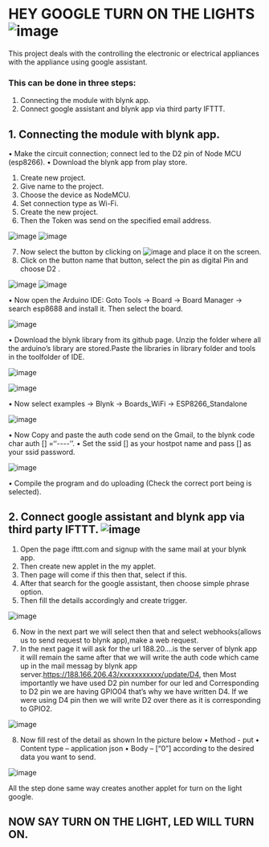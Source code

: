 # HEY GOOGLE TURN ON THE LIGHTS ![image](https://user-images.githubusercontent.com/73650233/106239700-0ca12280-6229-11eb-9614-6ba07d96c2b1.png)

This project deals with the controlling the electronic or electrical appliances with the appliance using google assistant.

### This can be done in three steps:
 1.	Connecting the module with blynk app.
 2.	Connect google assistant and blynk app via third party IFTTT. 

## 1.	Connecting the module with blynk app.
•	Make the circuit connection; connect led to the D2 pin of Node MCU (esp8266).
•	Download the blynk app from play store.
1.	Create new project.
2.	Give name to the project.
3.	Choose the device as NodeMCU.
4.	Set connection type as Wi-Fi.
5.	Create the new project. 
6.	Then the Token was send on the specified email address.


![image](https://user-images.githubusercontent.com/73650233/106239838-47a35600-6229-11eb-986c-6b82fbb7ad63.png)                  ![image](https://user-images.githubusercontent.com/73650233/106239855-4e31cd80-6229-11eb-83a5-aeca5e87ea64.png)

7.	Now select the button  by clicking on  ![image](https://user-images.githubusercontent.com/73650233/106239946-71f51380-6229-11eb-9fb1-484959b05e4f.png)  and place it on
 the screen.
8.	Click on the button name that button, select the pin as digital Pin and choose D2 .

 ![image](https://user-images.githubusercontent.com/73650233/106240037-9a7d0d80-6229-11eb-928d-dad71c82fddc.png)                          ![image](https://user-images.githubusercontent.com/73650233/106240099-aff23780-6229-11eb-8fa7-a7f92941be4e.png)



•	Now open the Arduino IDE: Goto Tools ->  Board -> Board Manager -> search esp8688 and install it. Then select the board. 

![image](https://user-images.githubusercontent.com/73650233/106240205-df08a900-6229-11eb-9bad-8ff2e2f149e6.png)

•	Download the blynk library from its github page. Unzip the folder where all the arduino’s  library are stored.Paste the libraries in library folder and tools in the toolfolder of IDE.

 ![image](https://user-images.githubusercontent.com/73650233/106240296-0e1f1a80-622a-11eb-958f-78dfb632c49b.png)

![image](https://user-images.githubusercontent.com/73650233/106240364-2858f880-622a-11eb-8b26-9282c6a0027e.png)

•	Now select  examples -> Blynk -> Boards_WiFi -> ESP8266_Standalone 

![image](https://user-images.githubusercontent.com/73650233/106240392-3575e780-622a-11eb-8d5e-651fca57eeb8.png)

•	Now Copy and paste the auth code send on the Gmail, to the  blynk code char auth [] =‘‘----’’.
•	Set the ssid [] as your hostpot name and pass [] as your ssid password.

![image](https://user-images.githubusercontent.com/73650233/106240492-5d654b00-622a-11eb-8234-7c3f0adf6428.png)

•	Compile the program and do uploading (Check the correct port being is selected).

## 2.	 Connect google assistant and blynk app via third party IFTTT. ![image](https://user-images.githubusercontent.com/73650233/106240599-8ab1f900-622a-11eb-82c3-ae5cc584cd17.png)

1.	Open the page ifttt.com and signup with the same mail at your blynk app.
2.	Then create new applet in the my applet.
3.	Then page will come if this then that, select if this.
4.	After that search for the google assistant, then choose simple phrase option.
5.	Then fill the details accordingly and create trigger.

![image](https://user-images.githubusercontent.com/73650233/106240649-a61d0400-622a-11eb-8b54-a86e3513548d.png)
 
6.	Now in the next part we will select then that  and select webhooks(allows us to send request to blynk app),make a web request.
7.	In the next page it will ask for the url 188.20….is the server of blynk app it will remain the same after that we will write the auth code which came up in the mail messag by    blynk app server.https://188.166.206.43/xxxxxxxxxxx/update/D4, then Most importantly we have used D2 pin number for our led and Corresponding to D2 pin we are having GPIO04      that’s why we have written D4. If we were using D4 pin then we will write D2 over there as it is corresponding to GPIO2.

 ![image](https://user-images.githubusercontent.com/73650233/106240702-bc2ac480-622a-11eb-9efc-621a80d87c18.png)

8.	Now fill rest of the detail as shown In the picture below
    • Method - put
    • Content type – application json
    • Body – [“0”] according to the desired data you want to send.

![image](https://user-images.githubusercontent.com/73650233/106240809-eda39000-622a-11eb-9f2a-de5a4f0b5070.png)


All the step done same way creates another applet for turn on the light google.
## NOW SAY TURN ON THE LIGHT, LED WILL TURN ON.
